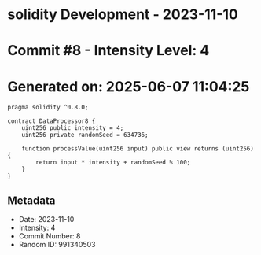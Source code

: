 ﻿# solidity Development - 2023-11-10
# Commit #8 - Intensity Level: 4
# Generated on: 2025-06-07 11:04:25
```solidity
pragma solidity ^0.8.0;

contract DataProcessor8 {
    uint256 public intensity = 4;
    uint256 private randomSeed = 634736;

    function processValue(uint256 input) public view returns (uint256) {
        return input * intensity + randomSeed % 100;
    }
}
```
## Metadata
- Date: 2023-11-10
- Intensity: 4
- Commit Number: 8
- Random ID: 991340503
